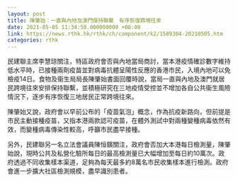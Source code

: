 ```yaml
---
layout: post
title: 陳肇始：一直與內地及澳門保持聯繫　有序恢復跨境往來
date: 2021-05-05 11:34:58.000000000 +08:00
link: https://news.rthk.hk/rthk/ch/component/k2/1589304-20210505.htm
categories: rthk
---
```


民建聯主席李慧琼關注，特區政府會否與內地當局商討，當本港疫情確診數字維持低水平時，已接種兩劑疫苗並對病毒抗體呈陽性反應的香港市民，入境內地可以免檢疫14日。食物及衞生局局長陳肇始書面回覆時說，當局一直與內地及澳門就居民跨境往來安排保持聯繫，並積極研究在三地疫情受控並不增加各自公共衞生風險情況下，逐步有序恢復三地居民正常跨境往來。

陳肇始又說，政府會以早前公布的「疫苗氣泡」概念，作為抗疫新路向，但前提是市民主動接種疫苗，又指本港兩款認可疫苗，在體外測試中對兩種變種病毒依然有效，而變種病毒傳染性較高，呼籲市民盡早接種。

另外，民建聯另一名立法會議員陳恒鑌關注，政府會否加大本港每日檢測量，陳肇始說，現時公共及私營化驗所每日的最高檢測量已大幅增加至每日約10萬次。政府透過不同收集樣本渠道，足夠為每天最多約8萬名市民收集樣本進行檢測。政府會進一步擴大社區檢測規模，盡早識別患者。
